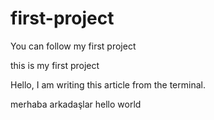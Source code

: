 # first-project

You can follow my first project

this is my first project

Hello, I am writing this article from the terminal.

merhaba arkadaşlar
hello world
